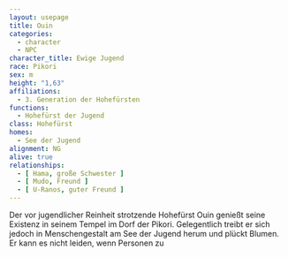 ```yaml
---
layout: usepage
title: Ouin
categories:
  - character
  - NPC
character_title: Ewige Jugend
race: Pikori
sex: m
height: "1,63"
affiliations:
  - 3. Generation der Hohefürsten
functions:
  - Hohefürst der Jugend
class: Hohefürst
homes:
  - See der Jugend
alignment: NG
alive: true
relationships:
  - [ Hama, große Schwester ]
  - [ Mudo, Freund ]
  - [ U-Ranos, guter Freund ]
---
```


Der vor jugendlicher Reinheit strotzende Hohefürst Ouin genießt seine Existenz in seinem Tempel im Dorf der Pikori.
Gelegentlich treibt er sich jedoch in Menschengestalt am See der Jugend herum und plückt Blumen. Er kann es nicht
leiden, wenn Personen zu